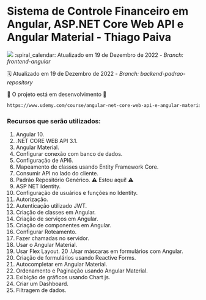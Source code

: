 # Sistema de Controle Financeiro em Angular, ASP.NET Core Web API e Angular Material - Thiago Paiva
<img src="https://img.shields.io/static/v1?label=ThiagoPaiva&message=UDEMY&color=7159c1&style=for-the-badge"/>
:spiral_calendar: Atualizado em 19 de Dezembro de 2022 - <i>Branch: frontend-angular</i>

:spiral_calendar: Atualizado em 19 de Dezembro de 2022 - <i>Branch: backend-padrao-repository</i>

:construction: O projeto está em desenvolvimento :construction:

```bash
https://www.udemy.com/course/angular-net-core-web-api-e-angular-material/
```

### Recursos que serão utilizados: 
  
1. Angular 10.
2. .NET CORE WEB API 3.1.
3. Angular Material.
4. Configurar conexão com banco de dados.
5. Configuração de API6. 
6. Mapeamento de classes usando Entity Framework Core.
7. Consumir API no lado do cliente.
8. Padrão Repositório Genérico. :warning: Estou aqui! :warning:
9. ASP NET Identity.
10. Configuração de usuários e funções no Identity.
11. Autorização.
12. Autenticação utilizado JWT.
13. Criação de classes em Angular.
14. Criação de serviços em Angular.
15. Criação de componentes em Angular.
16. Configurar Roteamento.
17. Fazer chamadas no servidor.
18. Usar o Angular Material.
19. Usar Flex Layout.
20 .Usar máscaras em formulários com Angular.
21. Criação de formulários usando Reactive Forms.
22. Autocompletar em Angular Material.
23. Ordenamento e Paginação usando Angular Material.
24. Exibição de gráficos usando Chart js.
25. Criar um Dashboard.
26. Filtragem de dados.

<br>
